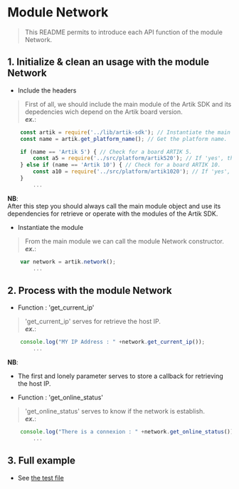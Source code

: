 # Module Network
   > This README permits to introduce each API function of the module Network.  

## 1. Initialize & clean an usage with the module Network
   * Include the headers
   > First of all, we should include the main module of the Artik SDK and its depedencies wich depend on the Artik board version.  
   > **_ex\._**:  

```javascript
	const artik = require('../lib/artik-sdk'); // Instantiate the main module object for accessing to the Artik SDK.  
	const name = artik.get_platform_name(); // Get the platform name.  

	if (name == 'Artik 5') { // Check for a board ARTIK 5.  
		const a5 = require('../src/platform/artik520'); // If 'yes', then instantiate the platform depedencies.  
	} else if (name == 'Artik 10') { // Check for a board ARTIK 10.  
		const a10 = require('../src/platform/artik1020'); // If 'yes', then instantiate the platform depedencies.  
	}
		...
```
 __NB__:  
   After this step you should always call the main module object and use its dependencies for retrieve or operate with the modules of the Artik SDK.  
   
   * Instantiate the module
   > From the main module we can call the module Network constructor.  
   > **_ex\._**:  

```javascript
	var network = artik.network();
		...
```

## 2. Process with the module Network
   * Function : 'get_current_ip'
   > 'get_current_ip' serves for retrieve the host IP.  
   > **_ex\._**:  

```javascript
	console.log("MY IP Address : " +network.get_current_ip());
		...
```
 __NB__:  
   - The first and lonely parameter serves to store a callback for retrieving the host IP.    

   * Function : 'get_online_status'
   > 'get_online_status' serves to know if the network is establish.  
   > **_ex\._**:   
```javascript
	console.log("There is a connexion : " +network.get_online_status());
		...
```

## 3. Full example

   * See [the test file](/test/network-test.js)
